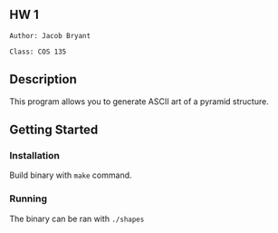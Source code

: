 ## HW 1

```
Author: Jacob Bryant

Class: COS 135
```

## Description

This program allows you to generate ASCII art of a pyramid structure.

## Getting Started

### Installation

Build binary with `make` command.

### Running

The binary can be ran with `./shapes`
